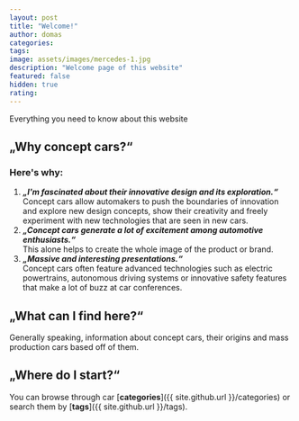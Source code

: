 ```yaml
---
layout: post
title: "Welcome!"
author: domas
categories:
tags:
image: assets/images/mercedes-1.jpg
description: "Welcome page of this website"
featured: false
hidden: true
rating:
---
```


Everything you need to know about this website

## „Why concept cars?“

### Here's why:
1. ***„I'm fascinated about their innovative design and its exploration.“***\
    Concept cars allow automakers to push the boundaries of innovation and explore new design concepts, show their creativity and freely experiment with new technologies that are seen in new cars.
2. ***„Concept cars generate a lot of excitement among automotive enthusiasts.“***\
    This alone helps to create the whole image of the product or brand. 
3. ***„Massive and interesting presentations.“***\
    Concept cars often feature advanced technologies such as electric powertrains, autonomous driving systems or innovative safety features that make a lot of buzz at car conferences.

## „What can I find here?“

Generally speaking, information about concept cars, their origins and mass production cars based off of them.

## „Where do I start?“

You can browse through car [**categories**]({{ site.github.url }}/categories) or search them by [**tags**]({{ site.github.url }}/tags).